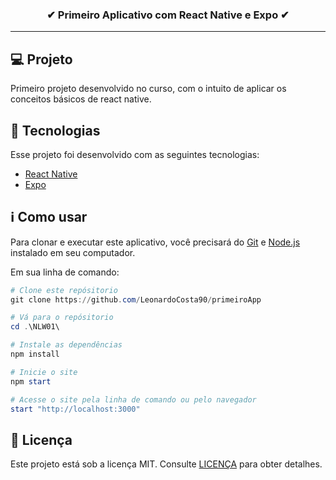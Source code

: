
<h3 align="center">
  <strong>✔ Primeiro Aplicativo com React Native e Expo ✔</strong>
</h3>

---

## 💻 Projeto

Primeiro projeto desenvolvido no curso, com o intuito de aplicar os conceitos básicos de react native.

## 🚀 Tecnologias

Esse projeto foi desenvolvido com as seguintes tecnologias:

- [React Native](https://reactnative.devt)
- [Expo](https://expo.io)


## ℹ Como usar

Para clonar e executar este aplicativo, você precisará do [Git](https://git-scm.com) e [Node.js](https://nodejs.org/pt-br/) instalado em seu computador.

Em sua linha de comando:

```powershell
# Clone este repósitorio
git clone https://github.com/LeonardoCosta90/primeiroApp

# Vá para o repósitorio
cd .\NLW01\

# Instale as dependências
npm install

# Inicie o site
npm start

# Acesse o site pela linha de comando ou pelo navegador
start "http://localhost:3000"
```

## 📝 Licença

Este projeto está sob a licença MIT. Consulte [LICENÇA](https://github.com/LeonardoCosta90/primeiroApp/blob/master/LICENSE) para obter detalhes.
